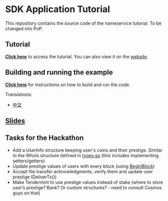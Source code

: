 # SDK Application Tutorial

This repository contains the source code of the nameservice tutorial. To be changed into PoP. 

## Tutorial

**[Click here](./tutorial/README.md)** to access the tutorial. You can also view it on the [website](https://cosmos.network/docs/tutorial).

## Building and running the example

**[Click here](./tutorial/build-run.md)**  for instructions on how to build and run the code.

Translations:
- [中文](./README_cn.md)

## [Slides](https://docs.google.com/presentation/d/1aCMAdkVY-gfgnGNPTygwVk3o68czPQ_VYfvdMy9Ek5Q/edit?usp=sharing)


## Tasks for the Hackathon
* Add a UserInfo structure keeping user's coins and their prestige. Similar to the WhoIs structure defined in [types.go](https://github.com/datahop/sdk-application-tutorial/blob/master/x/nameservice/internal/types/types.go) (this includes implementing setters/getters)
* Update prestige values of users with every block (using [BeginBlock](https://tendermint.com/docs/spec/abci/abci.html#beginblock))
* Accept file transfer acknowledgments, verify them and update user prestige (DeliverTx()) 
* Make Tendermint to use prestige values instead of stake (where to store user’s prestige? Bank? Or custom structures? - need to consult Cosmos guys on that)

